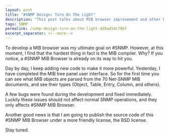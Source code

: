 ```yaml
---
layout: post
title: "#SNMP Design: Turn On The Light"
description: "This post talks about MIB browser improvement and other bug fixes."
tags: SNMP
permalink: /snmp-design-turn-on-the-light-dd9ad54c79bf
excerpt_separator: <!--more-->
---
```

To develop a MIB browser was my ultimate goal on #SNMP. However, at this moment, I find that the hardest thing in fact is the MIB compiler. Why? If you notice, a #SNMP MIB Browser is already on its way to hit you.

Day by day, I keep adding new code to make it more powerful. Yesterday, I have completed the MIB tree panel user interface. So for the first time you can see what MIB objects are parsed from the 70 Net-SNMP MIB documents, and see their types (Object, Table, Entry, Column, and others).

A few bugs were found during the development and fixed immediately. Luckily these issues should not affect normal SNMP operations, and they only affects #SNMP MIB Browser.

Another good news is that I am going to publish the source code of this #SNMP MIB Browser under a more friendly license, the BSD license.

Stay tuned.
<!--more-->